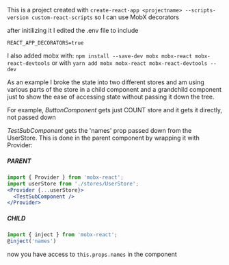 This is a project created with
`create-react-app <projectname> --scripts-version custom-react-scripts`
so I can use MobX decorators

after initilizing it I edited the .env file to include
```text
REACT_APP_DECORATORS=true
```

I also added mobx with:
`npm install --save-dev mobx mobx-react mobx-react-devtools`
or with `yarn add mobx mobx-react mobx-react-devtools --dev`


As an example I broke the state into two different stores and am using various parts of the store in a child component and a grandchild component just to show the ease of accessing state without passing it down the tree.

For example, _ButtonComponent_ gets just COUNT store and it gets it directly, not passed down

_TestSubComponent_ gets the 'names' prop passed down from the UserStore.
This is done in the parent component by wrapping it with Provider:

##### PARENT
```jsx
import { Provider } from 'mobx-react';
import userStore from './stores/UserStore';
<Provider {...userStore}>
  <TestSubComponent />
</Provider>
```

##### CHILD
```jsx
import { inject } from 'mobx-react';
@inject('names')
```
now you have access to `this.props.names` in the component
